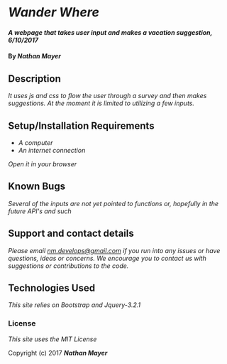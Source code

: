 # _Wander Where_

#### _A webpage that takes user input and makes a vacation suggestion, 6/10/2017_

#### By _**Nathan Mayer**_
####

## Description

_It uses js and css to flow the user through a survey and then makes suggestions.  At the moment it is limited to utilizing a few inputs._

## Setup/Installation Requirements

* _A computer_
* _An internet connection_


_Open it in your browser_

## Known Bugs

_Several of the inputs are not yet pointed to functions or, hopefully in the future API's and such_

## Support and contact details

_Please email nm.develops@gmail.com if you run into any issues or have questions, ideas or concerns.  We encourage you to contact us with suggestions or contributions to the code._

## Technologies Used

_This site relies on Bootstrap and Jquery-3.2.1_

### License

*This site uses the MIT License*

Copyright (c) 2017 **_Nathan Mayer_**
